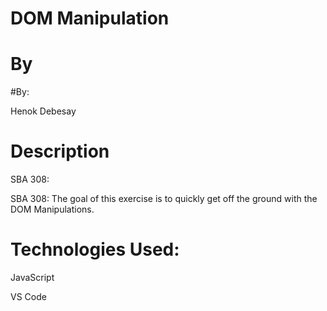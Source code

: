 <h1>DOM Manipulation</h1>

<h1>By</h1>#By: 
<p>Henok Debesay</p>

<h1>Description</h1>
SBA 308: 
<p>SBA 308: The goal of this exercise is to quickly get off the ground with the DOM Manipulations.</p>

<h1>Technologies Used:</h1>
<p>JavaScript</p>
<p>VS Code</p>
